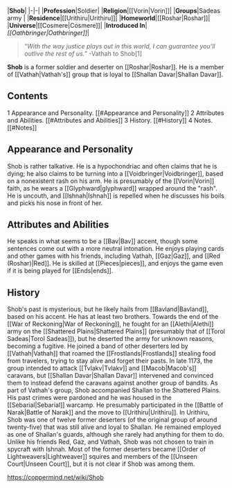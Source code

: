 |**Shob**|
|-|-|
|**Profession**|Soldier|
|**Religion**|[[Vorin\|Vorin]]|
|**Groups**|Sadeas army |
|**Residence**|[[Urithiru\|Urithiru]]|
|**Homeworld**|[[Roshar\|Roshar]]|
|**Universe**|[[Cosmere\|Cosmere]]|
|**Introduced In**|*[[Oathbringer\|Oathbringer]]*|

>“*With the way justice plays out in this world, I can guarantee you'll outlive the rest of us.*”
\-Vathah to Shob[1]


**Shob** is a former soldier and deserter on [[Roshar\|Roshar]]. He is a member of [[Vathah\|Vathah's]] group that is loyal to [[Shallan Davar\|Shallan Davar]].

## Contents

1 Appearance and Personality. [[#Appearance and Personality]] 
2 Attributes and Abilities. [[#Attributes and Abilities]] 
3 History. [[#History]] 
4 Notes. [[#Notes]] 


## Appearance and Personality
Shob is rather talkative. He is a hypochondriac and often claims that he is dying; he also claims to be turning into a [[Voidbringer\|Voidbringer]], based on a nonexistent rash on his arm. He is presumably of the [[Vorin\|Vorin]] faith, as he wears a [[Glyphward\|glyphward]] wrapped around the "rash". He is uncouth, and [[Ishnah\|Ishnah]] is repelled when he discusses his boils and picks his nose in front of her.

## Attributes and Abilities
He speaks in what seems to be a [[Bav\|Bav]] accent, though some sentences come out with a more neutral intonation.
He enjoys playing cards and other games with his friends, including Vathah, [[Gaz\|Gaz]], and [[Red (Roshar)\|Red]]. He is skilled at [[Pieces\|pieces]], and enjoys the game even if it is being played for [[Ends\|ends]].

## History
Shob's past is mysterious, but he likely hails from [[Bavland\|Bavland]], based on his accent. He has at least two brothers. Towards the end of the [[War of Reckoning\|War of Reckoning]], he fought for an [[Alethi\|Alethi]] army on the [[Shattered Plains\|Shattered Plains]] (presumably that of [[Torol Sadeas\|Torol Sadeas]]), but he deserted the army for unknown reasons, becoming a fugitive. He joined a band of other deserters led by [[Vathah\|Vathah]] that roamed the [[Frostlands\|Frostlands]] stealing food from travelers, trying to stay alive and forget their pasts. In late 1173, the group intended to attack [[Tvlakv\|Tvlakv]] and [[Macob\|Macob's]] caravans, but [[Shallan Davar\|Shallan Davar]] intervened and convinced them to instead defend the caravans against another group of bandits.
As part of Vathah's group, Shob accompanied Shallan to the Shattered Plains. His past crimes were pardoned and he was housed in the [[Sebarial\|Sebarial]] warcamp. He presumably participated in the [[Battle of Narak\|Battle of Narak]] and the move to [[Urithiru\|Urithiru]]. In Urithiru, Shob was one of twelve former deserters (of the original group of around twenty-five) that was still alive and loyal to Shallan. He remained employed as one of Shallan's guards, although she rarely had anything for them to do.
Unlike his friends Red, Gaz, and Vathah, Shob was not chosen to train in spycraft with Ishnah. Most of the former deserters became [[Order of Lightweavers\|Lightweaver]] squires and members of the [[Unseen Court\|Unseen Court]], but it is not clear if Shob was among them.



https://coppermind.net/wiki/Shob